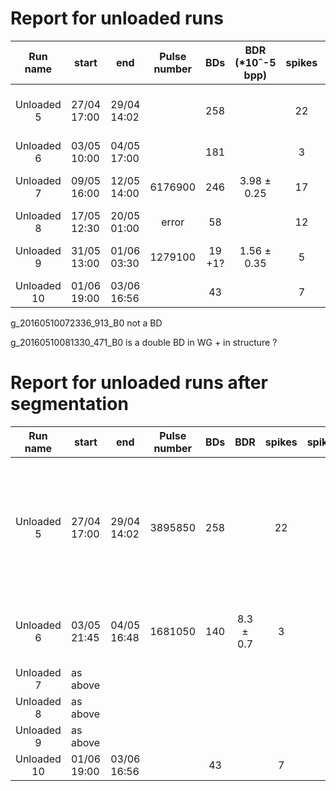 # Report for unloaded runs

|  Run name  | start       | end         | Pulse number | BDs      | BDR (*10ˆ-5 bpp) | spikes | spikes_clusters | Notes |
|:----------:|-------------|-------------|:------------:|:--------:|:----------------:|:------:|:---------------:|:------:|
| Unloaded 5 | 27/04 17:00 | 29/04 14:02 |             |  258     |                  |  22    |        26       |  Lowered inc_ref_thr to 0.41 from 0.48 just for this run. 7 BDs removed manually (metric fail)|
| Unloaded 6 | 03/05 10:00 | 04/05 17:00 |              |  181     |                  |   3    |        9        |  4 BDs removed manually (metric fail)|
| Unloaded 7 | 09/05 16:00 | 12/05 14:00 |   6176900    |  246     | 3.98 ± 0.25      |  17    |     11          | 1 not a BD, 2 metric fail, g_20160510081330_471_B0 is strange  |
| Unloaded 8 | 17/05 12:30 | 20/05 01:00 | error        | 58       |                  | 12     |   10            | 1 fake BD g_20160518083421_185         |
| Unloaded 9 | 31/05 13:00 | 01/06 03:30 | 1279100      | 19 +1?   | 1.56 ± 0.35      |  5     |  8              |  not sure if g_20160501012703 is a BD or not |
| Unloaded 10| 01/06 19:00 | 03/06 16:56 |              | 43       |                  |  7     | 8               |    |



g_20160510072336_913_B0 not a BD

g_20160510081330_471_B0 is a double BD in WG + in structure ?


# Report for unloaded runs after segmentation

|  Run name  | start       | end         | Pulse number | BDs      | BDR      | spikes | spikes_clusters | Notes |
|:----------:|-------------|-------------|:------------:|:--------:|:--------:|:------:|:---------------:|:------:|
| Unloaded 5 | 27/04 17:00 | 29/04 14:02 |  3895850     |  258     |    |  22    |        26       |  Lowered inc_ref_thr to 0.41 from 0.48 just for this run. 7 BDs removed manually (metric fail)|
| Unloaded 6 | 03/05 21:45 | 04/05 16:48 | 1681050      |  140     |8.3 ± 0.7 |   3    |        9     |  4 BDs removed manually (metric fail)|
| Unloaded 7 | as above |
| Unloaded 8 | as above|
| Unloaded 9 | as above|
| Unloaded 10| 01/06 19:00 | 03/06 16:56 | | 43       | |  7    | 8              |    |
